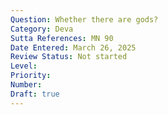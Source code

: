 ```yaml
---
Question: Whether there are gods?
Category: Deva
Sutta References: MN 90
Date Entered: March 26, 2025
Review Status: Not started
Level: 
Priority: 
Number: 
Draft: true
---
```

